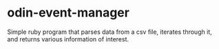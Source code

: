 # odin-event-manager

Simple ruby program that parses data from a csv file, iterates through it, and returns various information of interest.